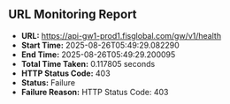 ## URL Monitoring Report

- **URL:** https://api-gw1-prod1.fisglobal.com/gw/v1/health
- **Start Time:** 2025-08-26T05:49:29.082290
- **End Time:** 2025-08-26T05:49:29.200095
- **Total Time Taken:** 0.117805 seconds
- **HTTP Status Code:** 403
- **Status:** Failure
- **Failure Reason:** HTTP Status Code: 403
